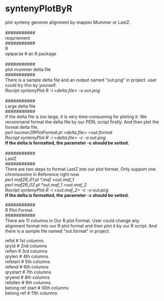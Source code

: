 # syntenyPlotByR<br>
plot synteny genome alignment by mapper Mummer or LastZ.<br>
<br>
###########<br>
requriement<br>
###########<br>
R<br>
optparse # an R package <br>
<br>
###########<br>
plot mummer delta file<br>
###########<br>
There is a sample delta file and an output named "out.png" in project. user could try this by yourself.<br> 
<i>Rscript syntenyPlot.R -i <delta.file> -o out.png</i><br>
<br>
###########<br>
Large delta file<br>
###########<br>
If the delta file is too large, it is very time-consuming for ploting it. We recommand format the delta file by our PERL script firstly. And then plot the format delta file.<br>
<i>perl nucmer2RPlotFormat.pl <delta.file> >out.format</i><br>
<i>Rscript syntenyPlot.R -i <delta.file> -c -o out.png</i><br>
<b>If the delta is formatted, the parameter -c should be setted.</b><br>
<br>
###########<br>
LastZ<br>
###########<br>
There are two steps to format LastZ into our plot format. Only support one chromosome in Reference right now.<br>
<i>perl maf2R_01.pl *.maf >out.maf_1</i><br>
<i>perl maf2R_02.pl *out.maf_1 >out.maf_2</i><br>
<i>Rscript syntenyPlot.R -i <out.maf_2> -c -o out.png</i><br>
<b>If the delta is formatted, the parameter -c should be setted.</b><br>

###########<br>
R Plot Format <br>
###########<br>
There are 11 columns in Our R plot Format. User could change any alignment format into our R plot format and then plot it by our R script. And there is a sample file named "out.format" in project.<br>
<p>
refid # 1st columns <br>
qryid # 2nd columns <br>
reflen # 3rd columns <br>
qrylen # 4th columns<br>
refstart # 5th columns<br>
refend # 6th columns<br>
qrystart # 7th columns<br>
qryend # 8th columns<br>
refollen # 9th columns<br>
belong ref start # 10th columns<br>
belong ref # 11th columns<br>
</p>
<br><br>